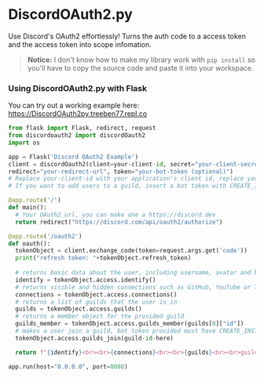 # DiscordOAuth2.py
Use Discord's OAuth2 effortlessly! Turns the auth code to a access token and the access token into scope infomation.

> **Notice:** I don't know how to make my library work with `pip install` so you'll have to copy the source code and paste it into your workspace.

### Using DiscordOAuth2.py with Flask
You can try out a working example here: https://DiscordOAuth2py.treeben77.repl.co
```python
from flask import Flask, redirect, request
from discordoauth2 import discordOauth2
import os

app = Flask('Discord OAuth2 Example')
client = discordOauth2(client=your-client-id, secret="your-client-secret",
redirect="your-redirect-url", token="your-bot-token (optional)")
# Replace your-client-id with your application's client id, replace your-client-secret with your client secret and replace your-redirect-url with the url that discord will redirect users to once they complete OAuth2.
# If you want to add users to a guild, insert a bot token with CREATE_INSTANT_INVITE permissions in the guilds you want to add users to.

@app.route('/')
def main():
  # Your OAuth2 url, you can make one a https://discord.dev
  return redirect("https://discord.com/api/oauth2/authorize")

@app.route('/oauth2')
def oauth():
  tokenObject = client.exchange_code(token=request.args.get('code'))
  print("refresh token: "+tokenObject.refresh_token)
  
  # returns basic data about the user, including username, avatar and badges, if the email scope was parsed, it will also return their email.
  identify = tokenObject.access.identify()
  # returns visible and hidden connections such as GitHub, YouTube or Twitter.
  connections = tokenObject.access.connections()
  # returns a list of guilds that the user is in
  guilds = tokenObject.access.guilds()
  # returns a member object for the provided guild
  guilds_member = tokenObject.access.guilds_member(guilds[0]["id"])
  # makes a user join a guild, bot token provided must have CREATE_INSTANT_INVITE in that guild
  tokenObject.access.guilds_join(guild-id-here)

  return f"{identify}<br><br>{connections}<br><br>{guilds}<br><br>guild data for the first guild: {guilds_member}"

app.run(host="0.0.0.0", port=8080)
```

